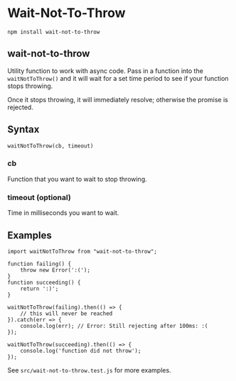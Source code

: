 # Wait-Not-To-Throw

`npm install wait-not-to-throw`

## wait-not-to-throw
Utility function to work with async code. Pass in a function into the `waitNotToThrow()`
and it will wait for a set time period to see if your function stops throwing.

Once it stops throwing, it will immediately resolve; otherwise the promise is rejected.

## Syntax
`waitNotToThrow(cb, timeout)`
### cb
Function that you want to wait to stop throwing.

### timeout (optional)
Time in milliseconds you want to wait.

## Examples

```
import waitNotToThrow from "wait-not-to-throw";

function failing() {
    throw new Error(':(');
}
function succeeding() {
    return ':)';
}

waitNotToThrow(failing).then(() => {
    // this will never be reached
}).catch(err => {
    console.log(err); // Error: Still rejecting after 100ms: :(
});

waitNotToThrow(succeeding).then(() => {
    console.log('function did not throw');
});

```

See `src/wait-not-to-throw.test.js` for more examples.